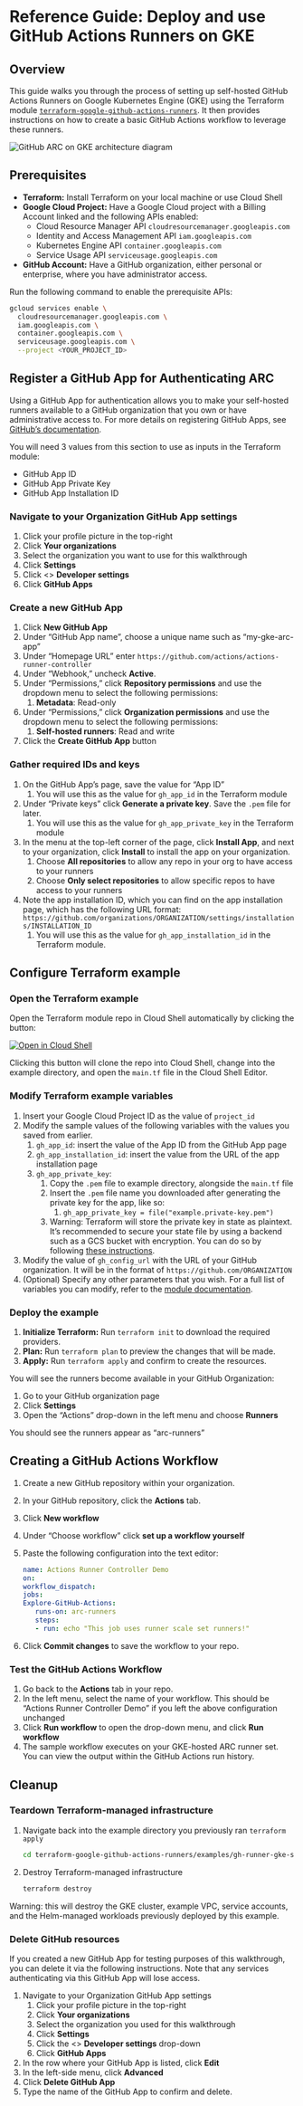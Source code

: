 # Reference Guide: Deploy and use GitHub Actions Runners on GKE

## Overview

This guide walks you through the process of setting up self-hosted GitHub
Actions Runners on Google Kubernetes Engine (GKE) using the Terraform module
[`terraform-google-github-actions-runners`](https://github.com/terraform-google-modules/terraform-google-github-actions-runners).
It then provides instructions on how to create a basic GitHub Actions workflow
to leverage these runners.

![GitHub ARC on GKE architecture diagram](./gh-runners-gke.png)

## Prerequisites

*   **Terraform:** Install Terraform on your local machine or use Cloud Shell  
*   **Google Cloud Project:** Have a Google Cloud project with a Billing Account
    linked and the following APIs enabled:  
    *   Cloud Resource Manager API `cloudresourcemanager.googleapis.com`  
    *   Identity and Access Management API `iam.googleapis.com`  
    *   Kubernetes Engine API `container.googleapis.com`  
    *   Service Usage API `serviceusage.googleapis.com`  
*   **GitHub Account:** Have a GitHub organization, either personal or
    enterprise, where you have administrator access.

Run the following command to enable the prerequisite APIs:

```bash
gcloud services enable \
  cloudresourcemanager.googleapis.com \
  iam.googleapis.com \
  container.googleapis.com \
  serviceusage.googleapis.com \
  --project <YOUR_PROJECT_ID>
```

## Register a GitHub App for Authenticating ARC

Using a GitHub App for authentication allows you to make your self-hosted
runners available to a GitHub organization that you own or have administrative
access to. For more details on registering GitHub Apps, see [GitHub’s documentation](https://docs.github.com/en/apps/creating-github-apps/registering-a-github-app/registering-a-github-app).

You will need 3 values from this section to use as inputs in the Terraform module:

*   GitHub App ID  
*   GitHub App Private Key  
*   GitHub App Installation ID

### Navigate to your Organization GitHub App settings

1.  Click your profile picture in the top-right  
2.  Click **Your organizations**  
3.  Select the organization you want to use for this walkthrough  
4.  Click **Settings**  
5.  Click \<\> **Developer settings**  
6.  Click **GitHub Apps**

### Create a new GitHub App

1.  Click **New GitHub App**
2.  Under “GitHub App name”, choose a unique name such as “my-gke-arc-app”
3.  Under “Homepage URL” enter `https://github.com/actions/actions-runner-controller`
4.  Under “Webhook,” uncheck **Active**.  
5.  Under “Permissions,” click **Repository permissions** and use the dropdown
    menu to select the following permissions:
    1.  **Metadata**: Read-only
6.  Under “Permissions,” click **Organization permissions** and use the dropdown
    menu to select the following permissions:
    1.  **Self-hosted runners**: Read and write
7.  Click the **Create GitHub App** button

### Gather required IDs and keys

1.  On the GitHub App’s page, save the value for “App ID”
    1.  You will use this as the value for `gh_app_id` in the Terraform module
2.  Under “Private keys” click **Generate a private key**. Save the `.pem` file
    for later.
    1.  You will use this as the value for `gh_app_private_key` in the Terraform
        module
3.  In the menu at the top-left corner of the page, click **Install App**, and
    next to your organization, click **Install** to install the app on your organization.
    1.  Choose **All repositories** to allow any repo in your org to have access
        to your runners
    2.  Choose **Only select repositories** to allow specific repos to have
        access to your runners
4.  Note the app installation ID, which you can find on the app installation
    page, which has the following URL format: `https://github.com/organizations/ORGANIZATION/settings/installations/INSTALLATION_ID`
    1.  You will use this as the value for `gh_app_installation_id` in the
        Terraform module.

## Configure Terraform example

### Open the Terraform example

Open the Terraform module repo in Cloud Shell automatically by clicking the button:

[![Open in Cloud Shell](https://gstatic.com/cloudssh/images/open-btn.svg)](https://shell.cloud.google.com/cloudshell/editor?cloudshell_git_repo=https%3A%2F%2Fgithub.com%2Fterraform-google-modules%2Fterraform-google-github-actions-runners&cloudshell_git_branch=master&cloudshell_open_in_editor=examples%2Fgh-runner-gke-simple%2Fmain.tf&cloudshell_workspace=examples%2Fgh-runner-gke-simple)

Clicking this button will clone the repo into Cloud Shell, change into the
example directory, and open the `main.tf` file in the Cloud Shell Editor.

### Modify Terraform example variables

1.  Insert your Google Cloud Project ID as the value of `project_id`
2.  Modify the sample values of the following variables with the values you
    saved from earlier.
    1.  `gh_app_id`: insert the value of the App ID from the GitHub App page
    2.  `gh_app_installation_id`: insert the value from the URL of the app
        installation page
    3.  `gh_app_private_key`:
        1.  Copy the `.pem` file to example directory, alongside the `main.tf` file
        2.  Insert the `.pem` file name you downloaded after generating the
            private key for the app, like so:
            1.  `gh_app_private_key = file("example.private-key.pem")`
        3.  Warning: Terraform will store the private key in state as plaintext.
            It’s recommended to secure your state file by using a backend such
            as a GCS bucket with encryption. You can do so by following [these instructions](https://cloud.google.com/docs/terraform/best-practices/security).
3.  Modify the value of `gh_config_url` with the URL of your GitHub
    organization. It will be in the format of `https://github.com/ORGANIZATION`
4.  (Optional) Specify any other parameters that you wish. For a full list of
    variables you can modify, refer to the [module documentation](https://github.com/terraform-google-modules/terraform-google-github-actions-runners/tree/master/modules/gh-runner-gke#inputs).

### Deploy the example

1.  **Initialize Terraform:** Run `terraform init` to download the required providers.
2.  **Plan:** Run `terraform plan` to preview the changes that will be made.
3.  **Apply:** Run `terraform apply` and confirm to create the resources.

You will see the runners become available in your GitHub Organization:

1.  Go to your GitHub organization page
2.  Click **Settings**
3.  Open the “Actions” drop-down in the left menu and choose **Runners**

You should see the runners appear as “arc-runners”

## Creating a GitHub Actions Workflow

1.  Create a new GitHub repository within your organization.  
2.  In your GitHub repository, click the **Actions** tab.  
3.  Click **New workflow**  
4.  Under “Choose workflow” click **set up a workflow yourself**
5.  Paste the following configuration into the text editor:

    ```yaml
    name: Actions Runner Controller Demo
    on:
    workflow_dispatch:
    jobs:
    Explore-GitHub-Actions:
       runs-on: arc-runners
       steps:
       - run: echo "This job uses runner scale set runners!"
    ```

6.  Click **Commit changes** to save the workflow to your repo.

### Test the GitHub Actions Workflow

1.  Go back to the **Actions** tab in your repo.  
2.  In the left menu, select the name of your workflow. This should be “Actions
    Runner Controller Demo” if you left the above configuration unchanged
3.  Click **Run workflow** to open the drop-down menu, and click
    **Run workflow**  
4.  The sample workflow executes on your GKE-hosted ARC runner set. You can view
    the output within the GitHub Actions run history.

## Cleanup

### Teardown Terraform-managed infrastructure

1.  Navigate back into the example directory you previously ran `terraform apply`

    ```bash
    cd terraform-google-github-actions-runners/examples/gh-runner-gke-simple/
    ```

2.  Destroy Terraform-managed infrastructure

    ```bash
    terraform destroy
    ```

Warning: this will destroy the GKE cluster, example VPC, service accounts, and
the Helm-managed workloads previously deployed by this example.

### Delete GitHub resources

If you created a new GitHub App for testing purposes of this walkthrough, you
can delete it via the following instructions. Note that any services
authenticating via this GitHub App will lose access.

1.  Navigate to your Organization GitHub App settings  
    1.  Click your profile picture in the top-right  
    2.  Click **Your organizations**  
    3.  Select the organization you used for this walkthrough  
    4.  Click **Settings**  
    5.  Click the \<\> **Developer settings** drop-down  
    6.  Click **GitHub Apps**  
2.  In the row where your GitHub App is listed, click **Edit**  
3.  In the left-side menu, click **Advanced**  
4.  Click **Delete GitHub App**  
5.  Type the name of the GitHub App to confirm and delete.
